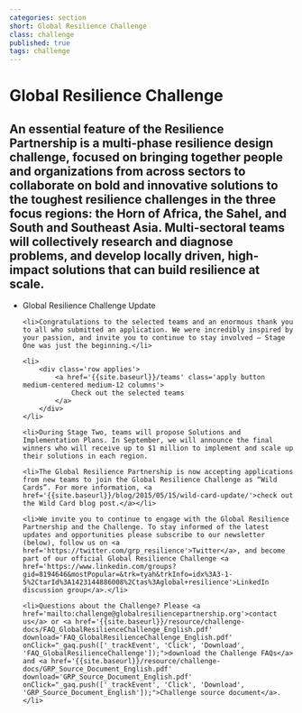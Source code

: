 ```yaml
---
categories: section
short: Global Resilience Challenge
class: challenge
published: true
tags: challenge
---
```


# Global Resilience Challenge

## An essential feature of the Resilience Partnership is a multi-phase resilience design challenge, focused on bringing together people and organizations from across sectors to collaborate on bold and innovative solutions to the toughest resilience challenges in the three focus regions: the Horn of Africa, the Sahel, and South and Southeast Asia. Multi-sectoral teams will collectively research and diagnose problems, and develop locally driven, high-impact solutions that can build resilience at scale.

<ul>
	<li>Global Resilience Challenge Update</li>
	
	<li>Congratulations to the selected teams and an enormous thank you to all who submitted an application. We were incredibly inspired by your passion, and invite you to continue to stay involved – Stage One was just the beginning.</li>

	<li>
		<div class='row applies'>
			<a href='{{site.baseurl}}/teams' class='apply button medium-centered medium-12 columns'>
				Check out the selected teams
			</a>
		</div>
	</li>
	
	<li>During Stage Two, teams will propose Solutions and Implementation Plans. In September, we will announce the final winners who will receive up to $1 million to implement and scale up their solutions in each region. 
	
	<li>The Global Resilience Partnership is now accepting applications from new teams to join the Global Resilience Challenge as “Wild Cards”. For more information, <a href='{{site.baseurl}}/blog/2015/05/15/wild-card-update/'>check out the Wild Card blog post.</a></li> 

	<li>We invite you to continue to engage with the Global Resilience Partnership and the Challenge. To stay informed of the latest updates and opportunities please subscribe to our newsletter (below), follow us on <a href='https://twitter.com/grp_resilience'>Twitter</a>, and become part of our official Global Resilience Challenge <a href='https://www.linkedin.com/groups?gid=8194646&mostPopular=&trk=tyah&trkInfo=idx%3A3-1-5%2CtarId%3A1423144886008%2Ctas%3Aglobal+resilience'>LinkedIn discussion group</a>.</li>

	<li>Questions about the Challenge? Please <a href='mailto:challenge@globalresiliencepartnership.org'>contact us</a> or <a href='{{site.baseurl}}/resource/challenge-docs/FAQ_GlobalResilienceChallenge_English.pdf' download='FAQ_GlobalResilienceChallenge_English.pdf' onClick="_gaq.push(['_trackEvent', 'Click', 'Download', 'FAQ_GlobalResilienceChallenge']);">download the Challenge FAQs</a> and <a href='{{site.baseurl}}/resource/challenge-docs/GRP_Source_Document_English.pdf' download='GRP_Source_Document_English.pdf' onClick="_gaq.push(['_trackEvent', 'Click', 'Download', 'GRP_Source_Document_English']);">Challenge source document</a>.
	</li>
</ul>
